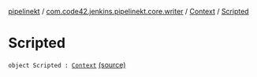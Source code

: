 [pipelinekt](../../index.md) / [com.code42.jenkins.pipelinekt.core.writer](../index.md) / [Context](index.md) / [Scripted](./-scripted.md)

# Scripted

`object Scripted : `[`Context`](index.md) [(source)](https://github.com/code42/pipelinekt/tree/master/core/src/main/kotlin/com/code42/jenkins/pipelinekt/core/writer/GroovyWriter.kt#L18)